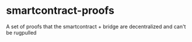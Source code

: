 # smartcontract-proofs
A set of proofs that the smartcontract + bridge are decentralized and can't be rugpulled
